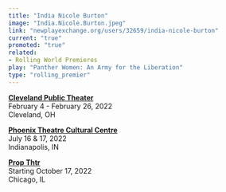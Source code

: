 ```yaml
---
title: "India Nicole Burton"
image: "India.Nicole.Burton.jpeg"
link: "newplayexchange.org/users/32659/india-nicole-burton"
current: "true"
promoted: "true"
related:
- Rolling World Premieres
play: "Panther Women: An Army for the Liberation"
type: "rolling_premier"
---
```


[**Cleveland Public Theater**](https://www.cptonline.org/)\
February 4 - February 26, 2022\
Cleveland, OH

[**Phoenix Theatre Cultural Centre**](https://www.phoenixtheatre.org/panther-women)\
July 16 & 17, 2022\
Indianapolis, IN

[**Prop Thtr**](https://propthtr.org/projects/panther-women/)\
Starting October 17, 2022\
Chicago, IL
